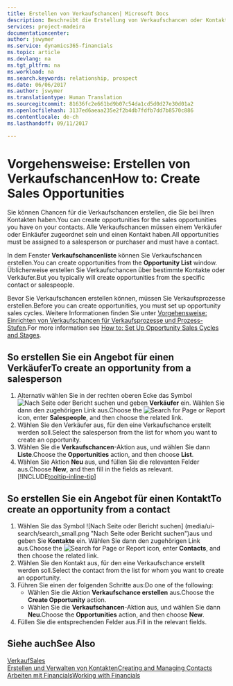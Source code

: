 ```yaml
---
title: Erstellen von Verkaufschancen| Microsoft Docs
description: Beschreibt die Erstellung von Verkaufschancen oder Kontakten in Financials.
services: project-madeira
documentationcenter: 
author: jswymer
ms.service: dynamics365-financials
ms.topic: article
ms.devlang: na
ms.tgt_pltfrm: na
ms.workload: na
ms.search.keywords: relationship, prospect
ms.date: 06/06/2017
ms.author: jswymer
ms.translationtype: Human Translation
ms.sourcegitcommit: 81636fc2e661bd9b07c54da1cd5d0d27e30d01a2
ms.openlocfilehash: 3137ed6aeaa235e2f2b4db7fdfb7dd7b8570c886
ms.contentlocale: de-ch
ms.lasthandoff: 09/11/2017

---
```

# <a name="how-to-create-sales-opportunities"></a><span data-ttu-id="1a32a-103">Vorgehensweise: Erstellen von Verkaufschancen</span><span class="sxs-lookup"><span data-stu-id="1a32a-103">How to: Create Sales Opportunities</span></span>
<span data-ttu-id="1a32a-104">Sie können Chancen für die Verkaufschancen erstellen, die Sie bei Ihren Kontakten haben.</span><span class="sxs-lookup"><span data-stu-id="1a32a-104">You can create opportunities for the sales opportunities you have on your contacts.</span></span> <span data-ttu-id="1a32a-105">Alle Verkaufschancen müssen einem Verkäufer oder Einkäufer zugeordnet sein und einen Kontakt haben.</span><span class="sxs-lookup"><span data-stu-id="1a32a-105">All opportunities must be assigned to a salesperson or purchaser and must have a contact.</span></span>

<span data-ttu-id="1a32a-106">In dem Fenster **Verkaufschancenliste** können Sie Verkaufschancen erstellen.</span><span class="sxs-lookup"><span data-stu-id="1a32a-106">You can create opportunities from the **Opportunity List** window.</span></span> <span data-ttu-id="1a32a-107">Üblicherweise erstellen Sie Verkaufschancen über bestimmte Kontakte oder Verkäufer.</span><span class="sxs-lookup"><span data-stu-id="1a32a-107">But you typically will create opportunities from the specific contact or salespeople.</span></span>

<span data-ttu-id="1a32a-108">Bevor Sie Verkaufschancen erstellen können, müssen Sie Verkaufsprozesse erstellen.</span><span class="sxs-lookup"><span data-stu-id="1a32a-108">Before you can create opportunities, you must set up opportunity sales cycles.</span></span> <span data-ttu-id="1a32a-109">Weitere Informationen finden Sie unter [Vorgehensweise: Einrichten von Verkaufschancen für Verkaufsprozesse und Prozess-Stufen](marketing-how-setup-opportunity-sales-cycles-stages.md).</span><span class="sxs-lookup"><span data-stu-id="1a32a-109">For more information see [How to: Set Up Opportunity Sales Cycles and Stages](marketing-how-setup-opportunity-sales-cycles-stages.md).</span></span>

## <a name="to-create-an-opportunity-from-a-salesperson"></a><span data-ttu-id="1a32a-110">So erstellen Sie ein Angebot für einen Verkäufer</span><span class="sxs-lookup"><span data-stu-id="1a32a-110">To create an opportunity from a salesperson</span></span>
1. <span data-ttu-id="1a32a-111">Alternativ wählen Sie in der rechten oberen Ecke das Symbol ![Nach Seite oder Bericht suchen](media/ui-search/search_small.png "Nach Seite oder Bericht suchen") und geben **Verkäufer** ein. Wählen Sie dann den zugehörigen Link aus.</span><span class="sxs-lookup"><span data-stu-id="1a32a-111">Choose the ![Search for Page or Report](media/ui-search/search_small.png "Search for Page or Report icon") icon, enter **Salespeople**, and then choose the related link.</span></span>
2. <span data-ttu-id="1a32a-112">Wählen Sie den Verkäufer aus, für den eine Verkaufschance erstellt werden soll.</span><span class="sxs-lookup"><span data-stu-id="1a32a-112">Select the salesperson from the list for whom you want to create an opportunity.</span></span>
3. <span data-ttu-id="1a32a-113">Wählen Sie die **Verkaufschancen**-Aktion aus, und wählen Sie dann **Liste**.</span><span class="sxs-lookup"><span data-stu-id="1a32a-113">Choose the **Opportunities** action, and then choose **List**.</span></span>
4. <span data-ttu-id="1a32a-114">Wählen Sie Aktion **Neu** aus, und füllen Sie die relevanten Felder aus.</span><span class="sxs-lookup"><span data-stu-id="1a32a-114">Choose **New**, and then fill in the fields as relevant.</span></span> [!INCLUDE[tooltip-inline-tip](includes/tooltip-inline-tip_md.md)]  



## <a name="to-create-an-opportunity-from-a-contact"></a><span data-ttu-id="1a32a-115">So erstellen Sie ein Angebot für einen Kontakt</span><span class="sxs-lookup"><span data-stu-id="1a32a-115">To create an opportunity from a contact</span></span>
1. <span data-ttu-id="1a32a-116">Wählen Sie das Symbol ![Nach Seite oder Bericht suchen] (media/ui-search/search_small.png "Nach Seite oder Bericht suchen")aus und geben Sie **Kontakte** ein. Wählen Sie dann den zugehörigen Link aus.</span><span class="sxs-lookup"><span data-stu-id="1a32a-116">Choose the ![Search for Page or Report](media/ui-search/search_small.png "Search for Page or Report icon") icon, enter **Contacts**, and then choose the related link.</span></span>
2. <span data-ttu-id="1a32a-117">Wählen Sie den Kontakt aus, für den eine Verkaufschance erstellt werden soll.</span><span class="sxs-lookup"><span data-stu-id="1a32a-117">Select the contact from the list for whom you want to create an opportunity.</span></span>
3. <span data-ttu-id="1a32a-118">Führen Sie einen der folgenden Schritte aus:</span><span class="sxs-lookup"><span data-stu-id="1a32a-118">Do one of the following:</span></span>
   * <span data-ttu-id="1a32a-119">Wählen Sie die Aktion **Verkaufschance erstellen** aus.</span><span class="sxs-lookup"><span data-stu-id="1a32a-119">Choose the **Create Opportunity** action.</span></span>
   * <span data-ttu-id="1a32a-120">Wählen Sie die **Verkaufschancen**-Aktion aus, und wählen Sie dann **Neu**.</span><span class="sxs-lookup"><span data-stu-id="1a32a-120">Choose the  **Opportunities** action, and then choose **New**.</span></span>
4. <span data-ttu-id="1a32a-121">Füllen Sie die entsprechenden Felder aus.</span><span class="sxs-lookup"><span data-stu-id="1a32a-121">Fill in the relevant fields.</span></span>

## <a name="see-also"></a><span data-ttu-id="1a32a-122">Siehe auch</span><span class="sxs-lookup"><span data-stu-id="1a32a-122">See Also</span></span>
[<span data-ttu-id="1a32a-123">Verkauf</span><span class="sxs-lookup"><span data-stu-id="1a32a-123">Sales</span></span>](sales-manage-sales.md)  
[<span data-ttu-id="1a32a-124">Erstellen und Verwalten von Kontakten</span><span class="sxs-lookup"><span data-stu-id="1a32a-124">Creating and Managing Contacts</span></span>](marketing-contacts.md)  
[<span data-ttu-id="1a32a-125">Arbeiten mit Financials</span><span class="sxs-lookup"><span data-stu-id="1a32a-125">Working with Financials</span></span>](ui-work-product.md)

